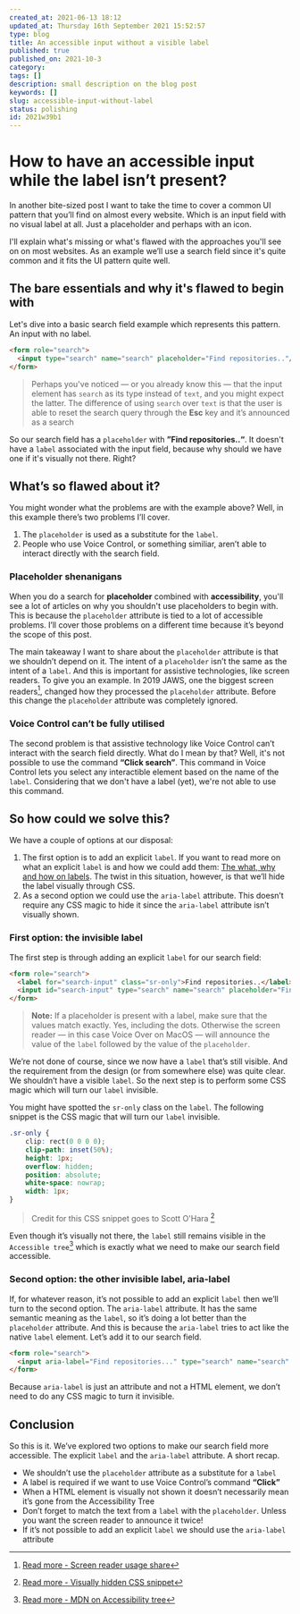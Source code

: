 ```yaml
---
created_at: 2021-06-13 18:12
updated_at: Thursday 16th September 2021 15:52:57
type: blog
title: An accessible input without a visible label
published: true
published_on: 2021-10-3
category: 
tags: []
description: small description on the blog post
keywords: []
slug: accessible-input-without-label
status: polishing
id: 2021w39b1
---
```


# How to have an accessible input while the label isn’t present?

In another bite-sized post I want to take the time to cover a common UI pattern that you’ll find on almost every website. Which is an input field with no visual label at all. Just a placeholder and perhaps with an icon. 

I'll explain what's missing or what's flawed with the approaches you'll see on on most websites. As an example we’ll use a search field since it's quite common and it fits the UI pattern quite well.

## The bare essentials and why it's flawed to begin with
Let's dive into a basic search field example which represents this pattern. An input with no label.

```html
<form role="search">
  <input type="search" name="search" placeholder="Find repositories.."/>
</form>
```

> Perhaps you've noticed — or you already know this — that the input element has `search` as its type instead of `text`, and you might expect the latter. The difference of using `search` over `text` is that the user is able to reset the search query through the **Esc** key and it’s announced as a search

So our search field has a `placeholder` with **”Find repositories..“**.  It doesn't have a `label` associated with the input field, because why should we have one if it's visually not there. Right?

## What’s so flawed about it?
You might wonder what the problems are with the example above? Well, in this example there’s two problems I’ll cover.

1. The `placeholder` is used as a substitute for the `label`.
2. People who use Voice Control, or something similiar, aren’t able to interact directly with the search field.

### Placeholder shenanigans
When you do a search for **placeholder** combined with **accessibility**, you'll see a lot of articles on why you shouldn't use placeholders to begin with. This is because the `placeholder` attribute is tied to a lot of accessible problems. I’ll cover those problems on a different time because it’s beyond the scope of this post. 

The main takeaway I want to share about the `placeholder` attribute is that we shouldn’t depend on it. The intent of a `placeholder` isn’t the same as the intent of a `label`. And this is important for assistive technologies, like screen readers. To give you an example. In 2019 JAWS, one the biggest screen readers[^1], changed how they processed the `placeholder` attribute. Before this change the `placeholder` attribute was completely ignored.

### Voice Control can’t be fully utilised 
The second problem is that assistive technology like Voice Control can’t interact with the search field directly. What do I mean by that? Well, it's not possible to use the command **“Click search”**. This command in Voice Control lets you select any interactible element based on the name of the `label`. Considering that we don't have a label (yet), we're not able to use this command.

## So how could we solve this?
We have a couple of options at our disposal:

1. The first option is to add an explicit `label`. If you want to read more on what an explicit `label` is and how we could add them: [The what, why and how on labels](https://www.beingfrankly.nl/blog/the-what-why-and-how-behind-labels).  The twist in this situation, however, is that we’ll hide the label visually through CSS.
2. As a second option we could use the  `aria-label` attribute. This doesn’t require any CSS magic to hide it since the `aria-label` attribute isn’t visually shown.

### First option: the invisible label
The first step is through adding an explicit `label` for our search field:
```html
<form role="search">
  <label for="search-input" class="sr-only">Find repositories..</label>
  <input id="search-input" type="search" name="search" placeholder="Find repositories.."/>
</form>
```

> **Note:** If a placeholder is present with a label, make sure that the values match exactly. Yes, including the dots. Otherwise the screen reader — in this case Voice Over on MacOS — will announce the value of the `label` followed by the value of the `placeholder`.

We’re not done of course, since we now have a `label` that’s still visible. And the requirement from the design (or from somewhere else) was quite clear. We shouldn’t have a visible `label`. So the next step is to perform some CSS magic which will turn our `label` invisible.

You might have spotted the `sr-only` class on the `label`. The following snippet is the CSS magic that will turn our `label` invisible.

```css
.sr-only { 
	clip: rect(0 0 0 0);
	clip-path: inset(50%);
	height: 1px;
	overflow: hidden;
	position: absolute;
	white-space: nowrap;
	width: 1px;
}
```
> Credit for this CSS snippet goes to Scott O'Hara [^2]

Even though it’s visually not there, the `label` still remains visible in the `Accessible tree`[^3] which is exactly what we need to make our search field accessible. 

### Second option: the other invisible label, aria-label
If, for whatever reason, it’s not possible to add an explicit `label` then we’ll turn to the second option. The `aria-label` attribute. It has the same semantic meaning as the `label`, so it’s doing a lot better than the `placeholder` attribute. And this is because the `aria-label` tries to act like the native `label` element. Let’s add it to our search field.

```html
<form role="search">
  <input aria-label="Find repositories..." type="search" name="search" placeholder="Find repositories.."/>
</form>
```

Because `aria-label` is just an attribute and not a HTML element, we don’t need to do any CSS magic to turn it invisible. 

## Conclusion
So this is it. We’ve explored two options to make our search field more accessible. The explicit `label` and the `aria-label` attribute. A short recap.

- We shouldn’t use the `placeholder` attribute as a substitute for a `label`
- A label is required if we want to use Voice Control’s command **“Click”**
- When a HTML element is visually not shown it doesn’t necessarily mean it’s gone from the Accessibility Tree
- Don’t forget to match the text from a `label` with the `placeholder`. Unless you want the screen reader to announce it twice!
- If it’s not possible to add an explicit `label` we should use the `aria-label` attribute

[^1]: [Read more - Screen reader usage share]( https://webaim.org/projects/screenreadersurvey9/#primary)
[^2]: [Read more - Visually hidden CSS snippet](https://www.scottohara.me/blog/2017/04/14/inclusively-hidden.html)
[^3]:[Read more - MDN on Accessibility tree](https://developer.mozilla.org/en-US/docs/Glossary/Accessibility_tree)
